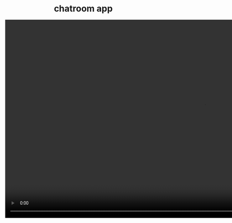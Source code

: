 <div align="center">
<h1>chatroom app</h1>

<!-- <img
    height="100"
    width="100"
    alt="chatroom"
    src="chatroom.png"
/> -->

<video height="640" src="chatroom demo.mp4" autoplay muted controls/>

</div>
